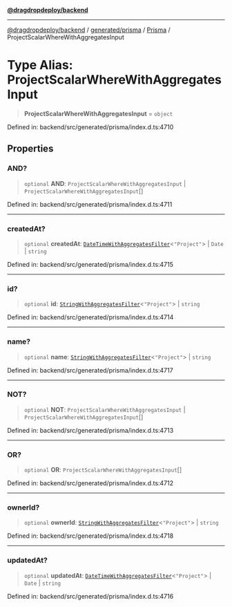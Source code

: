 [**@dragdropdeploy/backend**](../../../../../README.md)

***

[@dragdropdeploy/backend](../../../../../README.md) / [generated/prisma](../../../README.md) / [Prisma](../README.md) / ProjectScalarWhereWithAggregatesInput

# Type Alias: ProjectScalarWhereWithAggregatesInput

> **ProjectScalarWhereWithAggregatesInput** = `object`

Defined in: backend/src/generated/prisma/index.d.ts:4710

## Properties

### AND?

> `optional` **AND**: `ProjectScalarWhereWithAggregatesInput` \| `ProjectScalarWhereWithAggregatesInput`[]

Defined in: backend/src/generated/prisma/index.d.ts:4711

***

### createdAt?

> `optional` **createdAt**: [`DateTimeWithAggregatesFilter`](DateTimeWithAggregatesFilter.md)\<`"Project"`\> \| `Date` \| `string`

Defined in: backend/src/generated/prisma/index.d.ts:4715

***

### id?

> `optional` **id**: [`StringWithAggregatesFilter`](StringWithAggregatesFilter.md)\<`"Project"`\> \| `string`

Defined in: backend/src/generated/prisma/index.d.ts:4714

***

### name?

> `optional` **name**: [`StringWithAggregatesFilter`](StringWithAggregatesFilter.md)\<`"Project"`\> \| `string`

Defined in: backend/src/generated/prisma/index.d.ts:4717

***

### NOT?

> `optional` **NOT**: `ProjectScalarWhereWithAggregatesInput` \| `ProjectScalarWhereWithAggregatesInput`[]

Defined in: backend/src/generated/prisma/index.d.ts:4713

***

### OR?

> `optional` **OR**: `ProjectScalarWhereWithAggregatesInput`[]

Defined in: backend/src/generated/prisma/index.d.ts:4712

***

### ownerId?

> `optional` **ownerId**: [`StringWithAggregatesFilter`](StringWithAggregatesFilter.md)\<`"Project"`\> \| `string`

Defined in: backend/src/generated/prisma/index.d.ts:4718

***

### updatedAt?

> `optional` **updatedAt**: [`DateTimeWithAggregatesFilter`](DateTimeWithAggregatesFilter.md)\<`"Project"`\> \| `Date` \| `string`

Defined in: backend/src/generated/prisma/index.d.ts:4716
